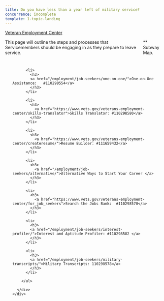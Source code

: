 ```yaml
---
title: Do you have less than a year left of military service?
concurrence: incomplete
template: 1-topic-landing
---
```


<div class="main" role="main" markdown="0">

<div class="action-bar">
  <div class="row">
    <div class="small-12 columns">
      <a class="usa-button-primary" href="https://www.vets.gov/veterans-employment-center/">Veteran Employment Center</a>
    </div>
  </div>
</div>

<div class="section one" markdown="0">
<div class="primary" markdown="0">
<div class="row" markdown="0">
<div class="small-12 columns" markdown="1">

This page will outline the steps and processes that Servicemembers should be engaging in as they prepare to leave service. 	

** Subway Map.

</div>
</div>
</div>

<div class="navigation">
  <div class="row">
    <div class="small-12 columns">
        <ul class="small-block-grid-1 medium-block-grid-3 cards small">

          <li>
            <h3>
            <a href="/employment/job-seekers/one-on-one/">One-on-One Assistance:   #110298554</a>
            </h3>
          </li>

          <li>
            <h3>
              <a href="https://www.vets.gov/veterans-employment-center/skills-translator">Skills Translator: #110298580</a>
            </h3>
          </li>  

          <li>
            <h3>
              <a href="https://www.vets.gov/veterans-employment-center/createresume/">Resume Builder: #111659432</a>
            </h3>
          </li>

          <li>
            <h3>
              <a href="/employment/job-seekers/alternative/">Alternative Ways to Start Your Career </a>
            </h3>
          </li>  

          <li>
            <h3>
              <a href="https://www.vets.gov/veterans-employment-center/for_job_seekers">Search the Jobs Bank:  #110298570</a>
            </h3>
          </li>

          <li>
            <h3>
            <a href="/employment/job-seekers/interest-profiler/">Interest and Aptitude Profiler: #110298582 </a>
            </h3>
          </li>

          <li>
            <h3>
            <a href="/employment/job-seekers/military-transcripts/">Military Transcripts: 110298578</a>
            </h3>
          </li>  

        </ul>  

      </div>
    </div>  
  </div>

</div>

